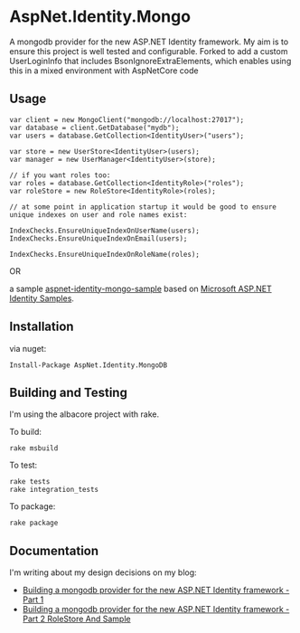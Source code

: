 AspNet.Identity.Mongo
=====================

A mongodb provider for the new ASP.NET Identity framework. My aim is to ensure this project is well tested and configurable. 
Forked to add a custom UserLoginInfo that includes BsonIgnoreExtraElements, which enables using this in a mixed environment with AspNetCore code


## Usage

	var client = new MongoClient("mongodb://localhost:27017");
	var database = client.GetDatabase("mydb");
	var users = database.GetCollection<IdentityUser>("users");

	var store = new UserStore<IdentityUser>(users);
	var manager = new UserManager<IdentityUser>(store);

	// if you want roles too:
	var roles = database.GetCollection<IdentityRole>("roles");
	var roleStore = new RoleStore<IdentityRole>(roles);

	// at some point in application startup it would be good to ensure unique indexes on user and role names exist:

	IndexChecks.EnsureUniqueIndexOnUserName(users);
	IndexChecks.EnsureUniqueIndexOnEmail(users);

	IndexChecks.EnsureUniqueIndexOnRoleName(roles);

OR

a sample [aspnet-identity-mongo-sample](https://github.com/g0t4/aspnet-identity-mongo-sample) based on [Microsoft ASP.NET Identity Samples](http://www.nuget.org/packages/Microsoft.AspNet.Identity.Samples).

## Installation

via nuget:

	Install-Package AspNet.Identity.MongoDB

## Building and Testing

I'm using the albacore project with rake.

To build:

	rake msbuild
	
To test:

	rake tests
	rake integration_tests

To package:
	
	rake package

## Documentation

I'm writing about my design decisions on my blog:

- [Building a mongodb provider for the new ASP.NET Identity framework - Part 1](http://devblog.weshigbee.name/posts/building-a-mongodb-provider-for-the-new-asp.net-identity-framework-part-1)
- [Building a mongodb provider for the new ASP.NET Identity framework - Part 2 RoleStore And Sample](http://devblog.weshigbee.name/posts/building-a-mongodb-provider-for-the-new-asp.net-identity-framework-part-2-rolestore-and-sample)
